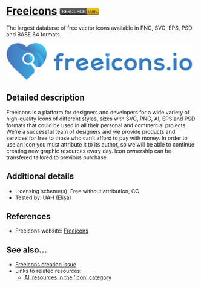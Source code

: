 # [Freeicons](https://freeicons.io/)  [<img src="images/resource-icon.png" align="bottom">](https://github.com/e-CLOSE/Toolbox/issues?q=label%3A02_RESOURCE+label%3Aicon)

The largest database of free vector icons available in PNG, SVG, EPS, PSD and BASE 64 formats. 

[<img src="images/Freeicons.svg" align="bottom" height="100" alt="Freeicons">](https://github.com/e-CLOSE/Toolbox/blob/main/Resources/Freeicons.md)

## Detailed description

Freeicons is a platform for designers and developers for a wide variety of high-quality icons of different styles, sizes with SVG, PNG, AI, EPS and PSD formats that could be used in all their personal and commercial projects. We're a successful team of designers and we provide products and services for free to those who can’t afford to pay with money. In order to use an icon you must attribute it to its author, so we will be able to continue creating new graphic resources every day. Icon ownership can be transfered tailored to previous purchase.

## Additional details

- Licensing scheme(s): Free without attribution, CC
- Tested by: UAH (Elisa)


## References

- Freeicons website: [Freeicons](https://freeicons.io/)


## See also...

- [Freeicons creation issue](https://github.com/e-CLOSE/Toolbox/issues/179)
- Links to related resources:
  - [All resources in the 'icon' category](https://github.com/e-CLOSE/Toolbox/issues?q=label%3A02_RESOURCE+label%3Aicon)
